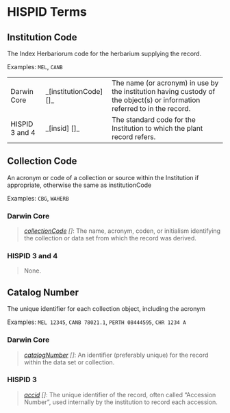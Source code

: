 HISPID Terms
============

## Institution Code

The Index Herbariorum code for the herbarium supplying the record.

Examples: `MEL`, `CANB`

<table>
<tr>
	<td>Darwin Core</td>
	<td>_[institutionCode] []_</td>
	<td>The name (or acronym) in use by the institution having custody of the object(s) or information referred to in the record.</td>
</tr>
<tr>
	<td>HISPID 3 and 4</td>
	<td>_[insid] []_</td>
	<td>The standard code for the Institution to which the plant record refers.</td>
</tr>
</table>

[institutionCode]: http://rs.tdwg.org/dwc/terms/institutionCode
[insid]: http://chah.gov.au/hispid/terms/insid

## Collection Code

An acronym or code of a collection or source within the Institution if appropriate, otherwise the same as institutionCode

Examples: `CBG`, `WAHERB`

### Darwin Core

> _[collectionCode] []_: The name, acronym, coden, or initialism identifying the collection or data set from which the record was derived.

### HISPID 3 and 4

> None.

[collectionCode]: http://rs.tdwg.org/dwc/terms/collectionCode

## Catalog Number

The unique identifier for each collection object, including the acronym

Examples: `MEL 12345`, `CANB 78021.1`, `PERTH 08444595`, `CHR 1234 A`

### Darwin Core

> _[catalogNumber] []_:  An identifier (preferably unique) for the record within the data set or collection.

### HISPID 3

> _[accid] []_: The unique identifier of the record, often called “Accession Number”, used internally by the institution to record each accession.

[catalogNumber]: http://rs.tdwg.org/dwc/terms/catalogueNumber
[accid]: http://chah.org.au/hispid/terms/accid
